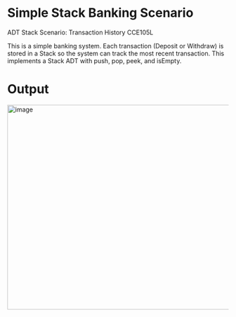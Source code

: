 # Simple Stack Banking Scenario
ADT Stack Scenario: Transaction History CCE105L

This is a simple banking system. Each transaction (Deposit or Withdraw) is stored in a Stack so the system can track the most recent transaction. This implements a Stack ADT with push, pop, peek, and isEmpty.

# Output
<img width="515" height="467" alt="image" src="https://github.com/user-attachments/assets/e859926d-c4b9-497f-a640-5e74552a12bd" />
